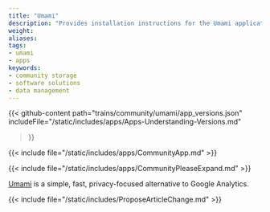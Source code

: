 ```yaml
---
title: "Umami"
description: "Provides installation instructions for the Umami application in TrueNAS."
weight: 
aliases:
tags:
- umami
- apps
keywords:
- community storage
- software solutions
- data management
---
```


{{< github-content 
    path="trains/community/umami/app_versions.json"
	includeFile="/static/includes/apps/Apps-Understanding-Versions.md"
>}}

{{< include file="/static/includes/apps/CommunityApp.md" >}}

{{< include file="/static/includes/apps/CommunityPleaseExpand.md" >}}

<a href="https://umami.is/">Umami</a> is a simple, fast, privacy-focused alternative to Google Analytics.

{{< include file="/static/includes/ProposeArticleChange.md" >}}
